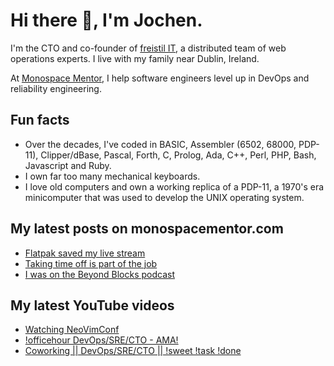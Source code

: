 # Hi there 👋, I'm Jochen.

I'm the CTO and co-founder of [freistil IT](https://www.freistil.it), a distributed team of web operations experts. I live with my family near Dublin, Ireland.

At [Monospace Mentor](https://monospacementor.com), I help software engineers level up in DevOps and reliability engineering.

## Fun facts

- Over the decades, I've coded in BASIC, Assembler (6502, 68000, PDP-11), Clipper/dBase, Pascal, Forth, C, Prolog, Ada, C++, Perl, PHP, Bash, Javascript and Ruby.
- I own far too many mechanical keyboards.
- I love old computers and own a working replica of a PDP-11, a 1970's era minicomputer that was used to develop the UNIX operating system.

## My latest posts on monospacementor.com

<!-- MONOSPACE:START -->
- [Flatpak saved my live stream](https://monospacementor.com/2024/11/flatpak-saved-my-live-stream/)
- [Taking time off is part of the job](https://monospacementor.com/2024/10/taking-time-off-is-part-of-the-job/)
- [I was on the Beyond Blocks podcast](https://monospacementor.com/2024/10/beyond-blocks-podcast/)
<!-- MONOSPACE:END -->

## My latest YouTube videos

<!-- YOUTUBE:START -->
- [Watching NeoVimConf](https://www.youtube.com/watch?v=CdZvn0ZCpZE)
- [!officehour DevOps/SRE/CTO - AMA!](https://www.youtube.com/watch?v=KiKM-jb9Hgw)
- [Coworking || DevOps/SRE/CTO || !sweet !task !done](https://www.youtube.com/watch?v=r0vRq1jsuT4)
<!-- YOUTUBE:END -->
